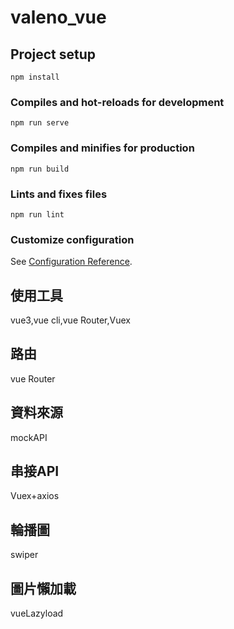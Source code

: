 # valeno_vue

## Project setup
```
npm install
```

### Compiles and hot-reloads for development
```
npm run serve
```

### Compiles and minifies for production
```
npm run build
```

### Lints and fixes files
```
npm run lint
```

### Customize configuration
See [Configuration Reference](https://cli.vuejs.org/config/).


## 使用工具
vue3,vue cli,vue Router,Vuex

## 路由
vue Router

## 資料來源
mockAPI

## 串接API
Vuex+axios

## 輪播圖
swiper

## 圖片懶加載
vueLazyload